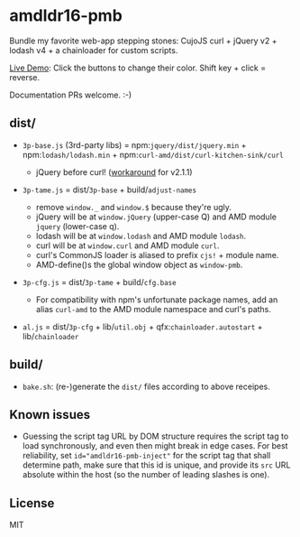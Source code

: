 ﻿
<!--#echo json="package.json" key="name" underline="=" -->
amdldr16-pmb
============
<!--/#echo -->

<!--#echo json="package.json" key="description" -->
Bundle my favorite web-app stepping stones: CujoJS curl + jQuery v2 + lodash
v4 + a chainloader for custom scripts.
<!--/#echo -->

[Live Demo](https://mk-pmb.github.io/amdldr16-pmb/doc/demo.html?chainloader):
Click the buttons to change their color. Shift key + click = reverse.

Documentation PRs welcome. :-)


dist/
-----

  * `3p-base.js` (3rd-party libs) = npm:`jquery/dist/jquery.min`
    \+ npm:`lodash/lodash.min`
    \+ npm:`curl-amd/dist/curl-kitchen-sink/curl`
    * jQuery before curl! ([workaround](doc/workarounds.md) for v2.1.1)

  * `3p-tame.js` = dist/`3p-base` + build/`adjust-names`
    * remove `window._` and `window.$` because they're ugly.
    * jQuery will be at `window.jQuery` (upper-case Q)
      and AMD module `jquery` (lower-case q).
    * lodash will be at `window.lodash` and AMD module `lodash`.
    * curl will be at `window.curl` and AMD module `curl`.
    * curl's CommonJS loader is aliased to prefix `cjs!` + module name.
    * AMD-define()s the global window object as `window-pmb`.

  * `3p-cfg.js` = dist/`3p-tame` + build/`cfg.base`
    * For compatibility with npm's unfortunate package names,
      add an alias `curl-amd` to the AMD module namespace and curl's paths.

  * `al.js` = dist/`3p-cfg`
    \+ lib/`util.obj`
    \+ qfx:`chainloader.autostart` + lib/`chainloader`



build/
------

  * `bake.sh`: (re-)generate the `dist/` files according to above receipes.


Known issues
------------

  * Guessing the script tag URL by DOM structure requires the script tag
    to load synchronously, and even then might break in edge cases.
    For best reliability, set `id="amdldr16-pmb-inject"` for the script
    tag that shall determine path, make sure that this id is unique,
    and provide its `src` URL absolute within the host (so the number of
    leading slashes is one).







<!--#toc stop="scan" -->


License
-------
<!--#echo json="package.json" key=".license" -->
MIT
<!--/#echo -->
